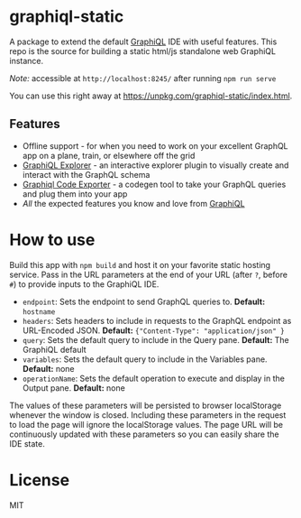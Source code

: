 # graphiql-static

A package to extend the default [GraphiQL][graphiql] IDE with useful features. This repo is the source for building a static html/js standalone web GraphiQL instance.

_Note:_ accessible at `http://localhost:8245/` after running `npm run serve`

You can use this right away at https://unpkg.com/graphiql-static/index.html.

## Features

- Offline support - for when you need to work on your excellent GraphQL app on a plane, train, or elsewhere off the grid
- [GraphiQL Explorer][graphiql-explorer] - an interactive explorer plugin to visually create and interact with the GraphQL schema
- [Graphiql Code Exporter][graphiql-code-exporter] - a codegen tool to take your GraphQL queries and plug them into your app
- _All_ the expected features you know and love from [GraphiQL][graphiql]

[graphiql]: https://github.com/graphql/graphiql
[graphiql-explorer]: https://github.com/OneGraph/graphiql-explorer
[graphiql-code-exporter]: [https://github.com/OneGraph/graphiql-code-exporter]

# How to use

Build this app with `npm build` and host it on your favorite static hosting service.
Pass in the URL parameters at the end of your URL (after `?`, before `#`) to provide inputs to the GraphiQL IDE.

- `endpoint`: Sets the endpoint to send GraphQL queries to. **Default:** `hostname`
- `headers`: Sets headers to include in requests to the GraphQL endpoint as URL-Encoded JSON. **Default:** `{"Content-Type": "application/json" }`
- `query`: Sets the default query to include in the Query pane. **Default:** The GraphiQL default
- `variables`: Sets the default query to include in the Variables pane. **Default:** none
- `operationName`: Sets the default operation to execute and display in the Output pane. **Default:** none

The values of these parameters will be persisted to browser localStorage whenever the window is closed. Including these parameters in the request to load the page will ignore the localStorage values. The page URL will be continuously updated with these parameters so you can easily share the IDE state.

# License

MIT